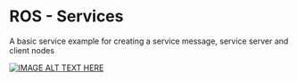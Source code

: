 # ROS - Services
A basic service example for creating a service message, service server and client nodes

[![IMAGE ALT TEXT HERE](https://img.youtube.com/vi/mNwIoKfdb8c/0.jpg)](https://www.youtube.com/watch?v=mNwIoKfdb8c)
